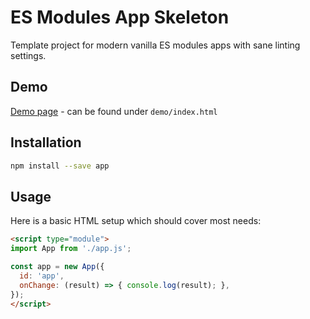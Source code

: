 # ES Modules App Skeleton

Template project for modern vanilla ES modules apps with sane linting settings.

## Demo

[Demo page](https://example.com/demo) - can be found under `demo/index.html`

## Installation

```bash
npm install --save app
```

## Usage

Here is a basic HTML setup which should cover most needs:

```html
<script type="module">
import App from './app.js';

const app = new App({
  id: 'app',
  onChange: (result) => { console.log(result); },
});
</script>
```
